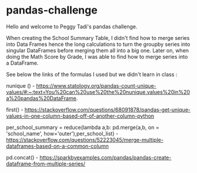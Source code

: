 # pandas-challenge

Hello and welcome to Peggy Tadi's pandas challenge.

When creating the School Summary Table, I didn't find how to merge series into Data Frames hence the long calculations to turn the groupby series into singular DataFrames before merging them all into a big one.
Later on, when doing the Math Score by Grade, I was able to find how to merge series into a DataFrame.

See below the links of the formulas I used but we didn't learn in class :

nunique () - https://www.statology.org/pandas-count-unique-values/#:~:text=You%20can%20use%20the%20nunique,values%20in%20a%20pandas%20DataFrame.

first() - https://stackoverflow.com/questions/68091878/pandas-get-unique-values-in-one-column-based-off-of-another-column-python

per_school_summary = reduce(lambda a,b: pd.merge(a,b, on = 'school_name', how='outer'),per_school_list) - https://stackoverflow.com/questions/52223045/merge-multiple-dataframes-based-on-a-common-column 

pd.concat() - https://sparkbyexamples.com/pandas/pandas-create-dataframe-from-multiple-series/
